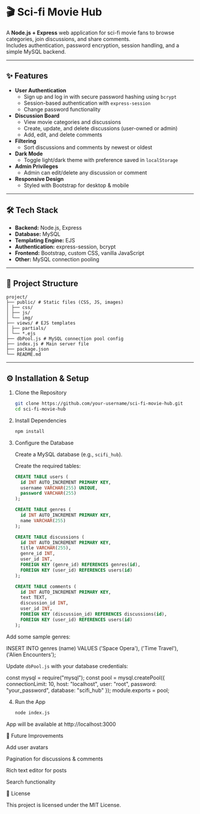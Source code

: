 # 🎬 Sci-fi Movie Hub

A **Node.js + Express** web application for sci-fi movie fans to browse categories, join discussions, and share comments.  
Includes authentication, password encryption, session handling, and a simple MySQL backend.

---

## ✨ Features

- **User Authentication**
  - Sign up and log in with secure password hashing using `bcrypt`
  - Session-based authentication with `express-session`
  - Change password functionality
- **Discussion Board**
  - View movie categories and discussions
  - Create, update, and delete discussions (user-owned or admin)
  - Add, edit, and delete comments
- **Filtering**
  - Sort discussions and comments by newest or oldest
- **Dark Mode**
  - Toggle light/dark theme with preference saved in `localStorage`
- **Admin Privileges**
  - Admin can edit/delete any discussion or comment
- **Responsive Design**
  - Styled with Bootstrap for desktop & mobile

---

## 🛠️ Tech Stack

- **Backend:** Node.js, Express
- **Database:** MySQL
- **Templating Engine:** EJS
- **Authentication:** express-session, bcrypt
- **Frontend:** Bootstrap, custom CSS, vanilla JavaScript
- **Other:** MySQL connection pooling

---

## 📂 Project Structure

```text
project/
├── public/ # Static files (CSS, JS, images)
│ ├── css/
│ ├── js/
│ └── img/
├── views/ # EJS templates
│ ├── partials/
│ └── *.ejs
├── dbPool.js # MySQL connection pool config
├── index.js # Main server file
├── package.json
└── README.md
```

---

## ⚙️ Installation & Setup

1. Clone the Repository
   ```bash
   git clone https://github.com/your-username/sci-fi-movie-hub.git
   cd sci-fi-movie-hub

2. Install Dependencies
   ```bash
   npm install

3. Configure the Database  

   Create a MySQL database (e.g., `scifi_hub`).  

   Create the required tables:  

   ```sql
   CREATE TABLE users (
     id INT AUTO_INCREMENT PRIMARY KEY,
     username VARCHAR(255) UNIQUE,
     password VARCHAR(255)
   );

   CREATE TABLE genres (
     id INT AUTO_INCREMENT PRIMARY KEY,
     name VARCHAR(255)
   );

   CREATE TABLE discussions (
     id INT AUTO_INCREMENT PRIMARY KEY,
     title VARCHAR(255),
     genre_id INT,
     user_id INT,
     FOREIGN KEY (genre_id) REFERENCES genres(id),
     FOREIGN KEY (user_id) REFERENCES users(id)
   );

   CREATE TABLE comments (
     id INT AUTO_INCREMENT PRIMARY KEY,
     text TEXT,
     discussion_id INT,
     user_id INT,
     FOREIGN KEY (discussion_id) REFERENCES discussions(id),
     FOREIGN KEY (user_id) REFERENCES users(id)
   );

  Add some sample genres:

  INSERT INTO genres (name) VALUES ('Space Opera'), ('Time Travel'), ('Alien Encounters');

  Update ```dbPool.js``` with your database credentials:

const mysql = require("mysql");
const pool = mysql.createPool({
  connectionLimit: 10,
  host: "localhost",
  user: "root",
  password: "your_password",
  database: "scifi_hub"
});
module.exports = pool;

4. Run the App
   ```bash
   node index.js

App will be available at http://localhost:3000


🚀 Future Improvements

  Add user avatars

  Pagination for discussions & comments

  Rich text editor for posts

  Search functionality


📜 License

  This project is licensed under the MIT License.
